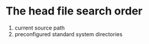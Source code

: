 The head file search order
=========================

1. current source path
2. preconfigured standard system directories
